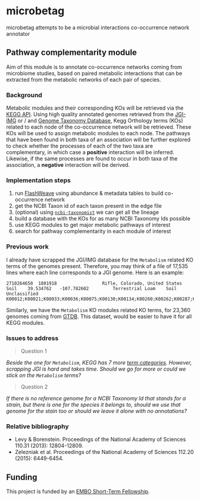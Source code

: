 # microbetag
microbetag attempts to be a microbial interactions co-occurrence network annotator


## Pathway complementarity module 

Aim of this module is to annotate co-occurrence networks coming from microbiome studies,
based on paired metabolic interactions that can be extracted from the metabolic networks 
of each pair of species. 

### Background

Metabolic modules and their corresponding KOs will be retrieved via the [KEGG API](https://www.kegg.jp/kegg/rest/keggapi.html). 
Using high quality annotated genomes retrieved from the [JGI-IMG](https://img.jgi.doe.gov/) 
or / and [Genome Taxonomy Database](https://gtdb.ecogenomic.org/), 
Kegg Orthology terms (KOs) related to each node of the co-occurrence network will be retrieved. 
These KOs will be used to assign metabolic modules to each node. 
The pathways that have been found in both taxa of an association will be further explored 
to check whether the processes of each of the two taxa are complementary, 
in which case a **positive** interaction will be inferred. 
Likewise, if the same processes are found to occur in both taxa of the association, 
a **negative** interaction will be derived.


### Implementation steps

1. run [FlashWeave](https://github.com/meringlab/FlashWeave.jl) using abundance & metadata tables to build co-occurrence network
2. get the NCBI Taxon id of each taxon present in the edge file
3. (optional) using [`ncbi-taxonomist`](https://ncbi-taxonomist.readthedocs.io/en/latest/index.html) we can get all the lineage
4. build a database with the KOs for as many NCBI Taxonomy Ids possible  
5. use KEGG modules to get major metabolic pathways of interest
6. search for pathway complementarity in each module of interest




### Previous work

I already have scrapped the JGI/IMG database for the `Metabolism` related KO terms of the genomes present. 
Therefore, you may think of a file of 17,535 lines where each line corresponds to a JGI genome.
Here is an example:
```
2710264650	1801918					Rifle, Colorado, United States	Soil	39.534762	-107.782602			Terrestrial	Loam	Soil	Unclassified		K00012;K00021;K00033;K00036;K00075;K00130;K00134;K00260;K00262;K00287;K00384;K00523;K00525;K00560;K00600;K00604;K00615;K00616;K00626;K00721;K00764;K00789;K00790;K00791;K00798;K00806;K00820;K00823;K00845;K00847;K00852;K00856;K00858;K00860;K00927;K00939;K00940;K00942;K00943;K00948;K00951;K00963;K00973;K01000;K01057;K01095;K01100;K01424;K01489;K01491;K01494;K01507;K01512;K01520;K01597;K01619;K01623;K01637;K01638;K01641;K01710;K01711;K01724;K01776;K01783;K01784;K01803;K01808;K01810;K01823;K01874;K01885;K01924;K01925;K01928;K01937;K01953;K01955;K01956;K02117;K02563;K02851;K03841;K04042;K05797;K06153;K06881;K07258;K08679;K09903;K11717;K14652;K14656;K15230;K15231;K15778;K18661
```

Similarly, we have the `Metabolism` KO modules related KO terms, for 23,360 genomes coming from [GTDB](https://gtdb.ecogenomic.org/). 
This dataset, would be easier to have it for all KEGG modules. 


### Issues to address

> Question 1

*Beside the one for `Metabolism`, KEGG has 7 more [term categories](https://www.kegg.jp/brite/ko00001). 
However, scrapping JGI is hard and takes time. 
Should we go for more or could we stick on the `Metabolism` terms?* 



> Question 2

*If there is no reference genome for a NCBI Taxonomy Id that stands for a strain, but there is one 
for the species it belongs to, should we use that genome for the stain too or should we leave it alone 
with no annotations?*




### Relative bibliography

- Levy & Borenstein. Proceedings of the National Academy of Sciences 110.31 (2013):
12804-12809.
- Zelezniak et al. Proceedings of the National Academy of Sciences 112.20 (2015):
6449-6454.



## Funding

This project is funded by an [EMBO Short-Term Fellowship](https://www.embo.org/funding/fellowships-grants-and-career-support/scientific-exchange-grants/). 

